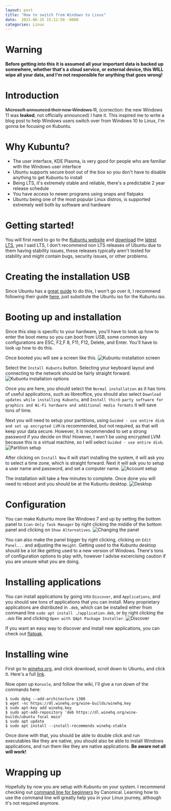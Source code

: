 ```yaml
---
layout:	post
title: "How to switch from Windows to Linux"
date:  2021-06-15 15:12:50 -0800
categories: Linux
---
```


# Warning
**Before getting into this it is assumed all your important data is backed up somewhere, whether that's a cloud service, or external device, this WILL wipe all your data, and I'm not responsible for anything that goes wrong!**

# Introduction
~~Microsoft announced their new Windows 11~~, (correction: the new Windows 11 was **leaked**, not officially announced) I hate it. This inspired me to write a blog post to help Windows users switch over from Windows 10 to Linux, I'm gonna be focusing on Kubuntu.

# Why Kubuntu?
* The user interface, KDE Plasma, is very good for people who are familiar with the Windows user interface
* Ubuntu supports secure boot out of the box so you don't have to disable anything to get Kubuntu to install
* Being LTS, it's extremely stable and reliable, there's a predictable 2 year release schedule
* You have access to newer programs using snaps and flatpaks
* Ubuntu being one of the most popular Linux distros, is supported extremely well both by software and hardware

# Getting started!
You will first need to go to the [Kubuntu website](https://kubuntu.org/) and [download](https://kubuntu.org/getkubuntu/) the [latest LTS](https://cdimage.ubuntu.com/kubuntu/releases/20.04.2/release/kubuntu-20.04.2.0-desktop-amd64.iso), yes I said LTS, I don't recommend non LTS releases of Ubuntu due to them having stability issues, these releases typically aren't tested for stability and might contain bugs, security issues, or other problems.

# Creating the installation USB
Since Ubuntu has a [great guide](https://ubuntu.com/tutorials/create-a-usb-stick-on-windows) to do this, I won't go over it, I recommend following their guide [here](https://ubuntu.com/tutorials/create-a-usb-stick-on-windows), just substitute the Ubuntu iso for the Kubuntu iso.

# Booting up and installation
Since this step is specific to your hardware, you'll have to look up how to enter the boot menu so you can boot from USB, some common key configurations are ESC, F2,F 8, F11, F12, Delete, and Enter. You'll have to look up how to do this.

Once booted you will see a screen like this.
![Kubuntu installation screen](/assets/linux-for-windows-users/Screenshot_20210615_153619.png)

Select the `Install Kubuntu` button. Selecting your keyboard layout and connecting to the network should be fairly straight forward.
![Kubuntu installation options](/assets/linux-for-windows-users/Screenshot_20210615_155723.png)

Once you are here, you should select the `Normal installation` as it has tons of useful applications, such as libreoffice, you should also select `Download updates while installing Kubuntu`, and `Install third-party software for graphics and Wi-Fi hardware and additional media formats` it will save tons of time.

Next you will need to setup your partitions, using `Guided - use entire disk and set up encrypted LVM` is recommended, but not required, as that will keep your data secure. However, it is recommended to set a strong password if you decide on this! However, I won't be using encrypted LVM because this is a virtual machine, so I will select `Guided - use entire disk`.
![Partition setup](/assets/linux-for-windows-users/Screenshot_20210615_160332.png)

After clicking on `Install Now` it will start installing the system, it will ask you to select a time zone, which is straight forward. Next it will ask you to setup a user name and password, and set a computer name.
![Account setup](/assets/linux-for-windows-users/Screenshot_20210615_160612.png)

The installation will take a few minutes to complete. Once done you will need to reboot and you should be at the Kubuntu desktop.
![Desktop](/assets/linux-for-windows-users/Screenshot_20210615_173103.png)

# Configuration
You can make Kubuntu more like Windows 7 and up by setting the bottom panel to `Icon-Only Task Manager` by right clicking the middle of the bottom panel and clicking on `Show Alternatives`.
![Changing the panel](/assets/linux-for-windows-users/Screenshot_20210615_173450.png)

You can also make the panel bigger by right clicking, clicking on `Edit Panel...` and adjusting the `Height`.
Getting used to the Kubuntu desktop should be a lot like getting used to a new version of Windows. There's tons of configuration options to play with, however I advise excercising caution if you are unsure what you are doing.

# Installing applications
You can install applications by going into `Discover`, and `Applications`, and you should see tons of applications that you can install. Many proprietary applications are distributed in `.deb`, which can be installed either from command line `sudo apt install ./application.deb`, or by right clicking the `.deb` file and clicking `Open with QApt Package Installer`.
![Discover](/assets/linux-for-windows-users/Screenshot_20210615_175223.png)

If you want an easy way to discover and install new applications, you can check out [flatpak](https://www.flatpak.org/).

# Installing wine
First go to [winehq.org](https://www.winehq.org), and click download, scroll down to Ubuntu, and click it. Here's a full [link](https://wiki.winehq.org/Ubuntu).

Now open up `Konsole`, and follow the wiki, I'll give a run down of the commands here:
```
$ sudo dpkg --add-architecture i386
$ wget -nc https://dl.winehq.org/wine-builds/winehq.key
$ sudo apt-key add winehq.key
$ sudo apt-add-repository 'deb https://dl.winehq.org/wine-builds/ubuntu focal main'
$ sudo apt update
$ sudo apt install --install-recommends winehq-stable
```

Once done with that, you should be able to double click and run executables like they are native, you should also be able to install Windows applications, and run them like they are native applications. **Be aware not all will work!**

# Wrapping up
Hopefully by now you are setup with Kubuntu on your system. I recommend checking out [command line for beginners](https://ubuntu.com/tutorials/command-line-for-beginners) by Canonical. Learning how to use the command line will greatly help you in your Linux journey, although it's not required anymore.

